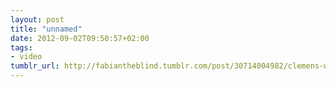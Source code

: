 ```yaml
---
layout: post
title: "unnamed"
date: 2012-09-02T09:50:57+02:00
tags:
- video
tumblr_url: http://fabiantheblind.tumblr.com/post/30714004982/clemens-wirth-clemens-wirth-radium-audio
---
```

